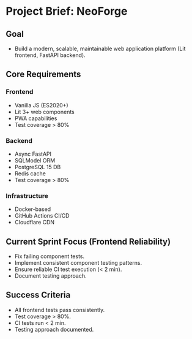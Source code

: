 # Project Brief: NeoForge

## Goal
- Build a modern, scalable, maintainable web application platform (Lit frontend, FastAPI backend).

## Core Requirements

### Frontend
- Vanilla JS (ES2020+)
- Lit 3+ web components
- PWA capabilities
- Test coverage > 80%

### Backend
- Async FastAPI
- SQLModel ORM
- PostgreSQL 15 DB
- Redis cache
- Test coverage > 80%

### Infrastructure
- Docker-based
- GitHub Actions CI/CD
- Cloudflare CDN

## Current Sprint Focus (Frontend Reliability)
- Fix failing component tests.
- Implement consistent component testing patterns.
- Ensure reliable CI test execution (< 2 min).
- Document testing approach.

## Success Criteria
- All frontend tests pass consistently.
- Test coverage > 80%.
- CI tests run < 2 min.
- Testing approach documented. 